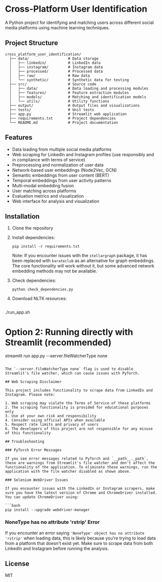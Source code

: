 # Cross-Platform User Identification

A Python project for identifying and matching users across different social media platforms using machine learning techniques.

## Project Structure

```
cross_platform_user_identification/
  ├── data/                  # Data storage
  │   ├── linkedin/          # LinkedIn data
  │   ├── instagram/         # Instagram data
  │   ├── processed/         # Processed data
  │   ├── raw/               # Raw data
  │   └── synthetic/         # Synthetic data for testing
  ├── src/                   # Source code
  │   ├── data/              # Data loading and processing modules
  │   ├── features/          # Feature extraction modules
  │   ├── models/            # Matching and identification models
  │   └── utils/             # Utility functions
  ├── output/                # Output files and visualizations
  ├── tests/                 # Unit tests
  ├── app.py                 # Streamlit web application
  ├── requirements.txt       # Project dependencies
  └── README.md              # Project documentation
```

## Features

- Data loading from multiple social media platforms
- Web scraping for LinkedIn and Instagram profiles (use responsibly and in compliance with terms of service)
- Preprocessing and normalization of user data
- Network-based user embeddings (Node2Vec, GCN)
- Semantic embeddings from user content (BERT)
- Temporal embeddings from user activity patterns
- Multi-modal embedding fusion
- User matching across platforms
- Evaluation metrics and visualization
- Web interface for analysis and visualization

## Installation

1. Clone the repository
2. Install dependencies:
   ```
   pip install -r requirements.txt
   ```

   Note: If you encounter issues with the `stellargraph` package, it has been replaced with `karateclub` as an alternative for graph embeddings. The core functionality will work without it, but some advanced network embedding methods may not be available.

3. Check dependencies:
   ```
   python check_dependencies.py
   ```

4. Download NLTK resources:
   ```python
./run_app.sh

# Option 2: Running directly with Streamlit (recommended)
streamlit run app.py --server.fileWatcherType none
```

The `--server.fileWatcherType none` flag is used to disable Streamlit's file watcher, which can cause issues with PyTorch.

## Web Scraping Disclaimer

This project includes functionality to scrape data from LinkedIn and Instagram. Please note:

1. Web scraping may violate the Terms of Service of these platforms
2. The scraping functionality is provided for educational purposes only
3. Use at your own risk and responsibility
4. Consider using official APIs when available
5. Respect rate limits and privacy of users
6. The developers of this project are not responsible for any misuse of this functionality

## Troubleshooting

### PyTorch Error Messages

If you see error messages related to PyTorch and `__path__._path`, these are warnings from Streamlit's file watcher and don't affect the functionality of the application. To eliminate these warnings, run the application with the file watcher disabled as shown above.

### Selenium WebDriver Issues

If you encounter issues with the LinkedIn or Instagram scrapers, make sure you have the latest version of Chrome and ChromeDriver installed. You can update ChromeDriver using:

```bash
pip install --upgrade webdriver-manager
```

### NoneType has no attribute 'rstrip' Error

If you encounter an error saying `'NoneType' object has no attribute 'rstrip'` when loading data, this is likely because you're trying to load data from a platform that doesn't exist yet. Make sure to scrape data from both LinkedIn and Instagram before running the analysis.

## License

MIT
